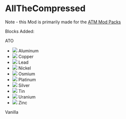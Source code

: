# AllTheCompressed
Note - this Mod is primarily made for the [ATM Mod Packs](https://github.com/AllTheMods)

Blocks Added:

ATO
 - ![](https://github.com/Pdiddy973/AllTheCompressed/blob/main/src/main/resources/assets/allthecompressed/textures/block/aluminum_block.png) Aluminum
 - ![](https://github.com/Pdiddy973/AllTheCompressed/blob/main/src/main/resources/assets/allthecompressed/textures/block/copper_block.png) Copper
 - ![](https://github.com/Pdiddy973/AllTheCompressed/blob/main/src/main/resources/assets/allthecompressed/textures/block/lead_block.png) Lead
 - ![](https://github.com/Pdiddy973/AllTheCompressed/blob/main/src/main/resources/assets/allthecompressed/textures/block/nickel_block.png) Nickel
 - ![](https://github.com/Pdiddy973/AllTheCompressed/blob/main/src/main/resources/assets/allthecompressed/textures/block/osmium_block.png) Osmium
 - ![](https://github.com/Pdiddy973/AllTheCompressed/blob/main/src/main/resources/assets/allthecompressed/textures/block/platinum_block.png) Platinum
 - ![](https://github.com/Pdiddy973/AllTheCompressed/blob/main/src/main/resources/assets/allthecompressed/textures/block/silver_block.png) Silver
 - ![](https://github.com/Pdiddy973/AllTheCompressed/blob/main/src/main/resources/assets/allthecompressed/textures/block/tin_block.png) Tin
 - ![](https://github.com/Pdiddy973/AllTheCompressed/blob/main/src/main/resources/assets/allthecompressed/textures/block/uranium_block.png) Uranium
 - ![](https://github.com/Pdiddy973/AllTheCompressed/blob/main/src/main/resources/assets/allthecompressed/textures/block/zinc_block.png) Zinc

Vanilla

